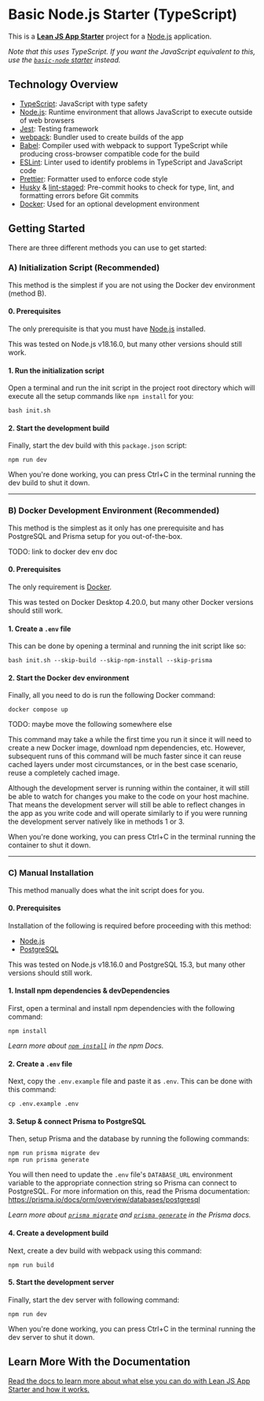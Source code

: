 # Basic Node.js Starter (TypeScript)

This is a **[Lean JS App Starter](https://github.com/mattlean/lean-js-app-starter)** project for a [Node.js](https://nodejs.org) application.

_Note that this uses TypeScript. If you want the JavaScript equivalent to this, use the [`basic-node` starter](../basic-node) instead._

## Technology Overview

-   [TypeScript](https://typescriptlang.org): JavaScript with type safety
-   [Node.js](https://nodejs.org): Runtime environment that allows JavaScript to execute outside of web browsers
-   [Jest](https://jestjs.io): Testing framework
-   [webpack](https://webpack.js.org): Bundler used to create builds of the app
-   [Babel](https://babeljs.io): Compiler used with webpack to support TypeScript while producing cross-browser compatible code for the build
-   [ESLint](https://eslint.org): Linter used to identify problems in TypeScript and JavaScript code
-   [Prettier](https://prettier.io): Formatter used to enforce code style
-   [Husky](https://typicode.github.io/husky) & [lint-staged](https://github.com/okonet/lint-staged): Pre-commit hooks to check for type, lint, and formatting errors before Git commits
-   [Docker](https://docker.com): Used for an optional development environment

## Getting Started

There are three different methods you can use to get started:

### A) Initialization Script (Recommended)

This method is the simplest if you are not using the Docker dev environment (method B).

#### 0. Prerequisites

The only prerequisite is that you must have [Node.js](https://nodejs.org/en/download/package-manager) installed.

This was tested on Node.js v18.16.0, but many other versions should still work.

#### 1. Run the initialization script

Open a terminal and run the init script in the project root directory which will execute all the setup commands like `npm install` for you:

```console
bash init.sh
```

#### 2. Start the development build

Finally, start the dev build with this `package.json` script:

```console
npm run dev
```

When you're done working, you can press Ctrl+C in the terminal running the dev build to shut it down.

---

### B) Docker Development Environment (Recommended)

This method is the simplest as it only has one prerequisite and has PostgreSQL and Prisma setup for you out-of-the-box.

TODO: link to docker dev env doc

#### 0. Prerequisites

The only requirement is [Docker](https://www.docker.com/get-started).

This was tested on Docker Desktop 4.20.0, but many other Docker versions should still work.

#### 1. Create a `.env` file

This can be done by opening a terminal and running the init script like so:

```console
bash init.sh --skip-build --skip-npm-install --skip-prisma
```

#### 2. Start the Docker dev environment

Finally, all you need to do is run the following Docker command:

```console
docker compose up
```

TODO: maybe move the following somewhere else

This command may take a while the first time you run it since it will need to create a new Docker image, download npm dependencies, etc. However, subsequent runs of this command will be much faster since it can reuse cached layers under most circumstances, or in the best case scenario, reuse a completely cached image.

Although the development server is running within the container, it will still be able to watch for changes you make to the code on your host machine. That means the development server will still be able to reflect changes in the app as you write code and will operate similarly to if you were running the development server natively like in methods 1 or 3.

When you're done working, you can press Ctrl+C in the terminal running the container to shut it down.

---

### C) Manual Installation

This method manually does what the init script does for you.

#### 0. Prerequisites

Installation of the following is required before proceeding with this method:

-   [Node.js](https://nodejs.org/en/download/package-manager)
-   [PostgreSQL](https://postgresql.org/download)

This was tested on Node.js v18.16.0 and PostgreSQL 15.3, but many other versions should still work.

#### 1. Install npm dependencies & devDependencies

First, open a terminal and install npm dependencies with the following command:

```console
npm install
```

_Learn more about [`npm install`](https://docs.npmjs.com/cli/v10/commands/npm-install) in the npm Docs._

#### 2. Create a `.env` file

Next, copy the `.env.example` file and paste it as `.env`. This can be done with this command:

```console
cp .env.example .env
```

#### 3. Setup & connect Prisma to PostgreSQL

Then, setup Prisma and the database by running the following commands:

```console
npm run prisma migrate dev
npm run prisma generate
```

You will then need to update the `.env` file's `DATABASE_URL` environment variable to the appropriate connection string so Prisma can connect to PostgreSQL. For more information on this, read the Prisma documentation:
https://prisma.io/docs/orm/overview/databases/postgresql

_Learn more about [`prisma migrate`](https://prisma.io/docs/orm/prisma-migrate/understanding-prisma-migrate/overview) and [`prisma generate`](https://prisma.io/docs/orm/prisma-client/setup-and-configuration/generating-prisma-client) in the Prisma docs._

#### 4. Create a development build

Next, create a dev build with webpack using this command:

```console
npm run build
```

#### 5. Start the development server

Finally, start the dev server with following command:

```console
npm run dev
```

When you're done working, you can press Ctrl+C in the terminal running the dev server to shut it down.

## Learn More With the Documentation

[Read the docs to learn more about what else you can do with Lean JS App Starter and how it works.](https://github.com/mattlean/lean-js-app-starter/tree/master/docs)
